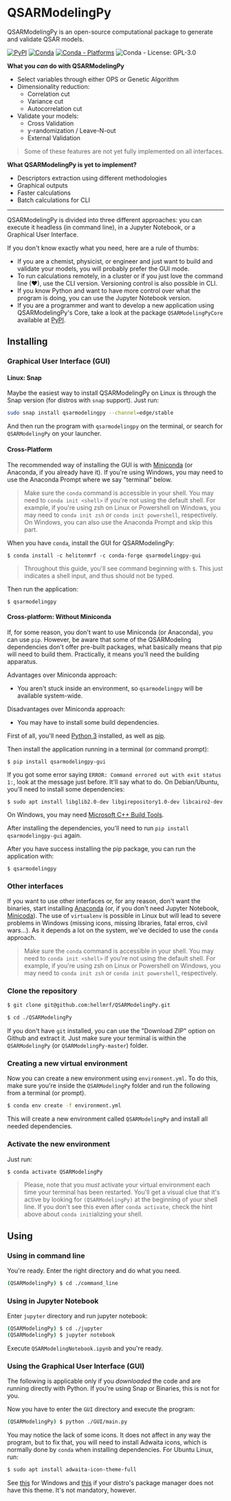 # QSARModelingPy

QSARModelingPy is an open-source computational package to generate and validate QSAR models.

[![PyPI](https://img.shields.io/pypi/v/qsarmodelingpy-gui)](https://pypi.org/project/qsarmodelingpy-gui/)
[![Conda](https://img.shields.io/conda/v/helitonmrf/qsarmodelingpy-gui)](https://anaconda.org/helitonmrf/qsarmodelingpy-gui)
[![Conda - Platforms](https://img.shields.io/conda/pn/helitonmrf/qsarmodelingpy-gui)](https://anaconda.org/helitonmrf/qsarmodelingpy-gui)
![Conda - License: GPL-3.0](https://img.shields.io/conda/l/helitonmrf/qsarmodelingpy-gui)

**What you _can_ do with QSARModelingPy**

-   Select variables through either OPS or Genetic Algorithm
-   Dimensionality reduction:
    -   Correlation cut
    -   Variance cut
    -   Autocorrelation cut
-   Validate your models:
    -   Cross Validation
    -   y-randomization / Leave-N-out
    -   External Validation

> Some of these features are not yet fully implemented on all interfaces.

**What QSARModelingPy is yet to implement?**

-   Descriptors extraction using different methodologies
-   Graphical outputs
-   Faster calculations
-   Batch calculations for CLI

---

QSARModelingPy is divided into three different approaches: you can execute it headless (in command line), in a Jupyter Notebook, or a Graphical User Interface.

If you don't know exactly what you need, here are a rule of thumbs:

-   If you are a chemist, physicist, or engineer and just want to build and validate your models, you will probably prefer the GUI mode.
-   To run calculations remotely, in a cluster or if you just love the command line (♥), use the CLI version. Versioning control is also possible in CLI.
-   If you know Python and want to have more control over what the program is doing, you can use the Jupyter Notebook version.
-   If you are a programmer and want to develop a new application using QSARModelingPy's Core, take a look at the package `QSARModelingPyCore` available at [PyPI](https://pypi.org/project/qsarmodelingpy/).

## Installing

### Graphical User Interface (GUI)

#### Linux: Snap
Maybe the easiest way to install QSARModelingPy on Linux is through the Snap version (for distros with `snap` support). Just run:

```sh
sudo snap install qsarmodelingpy --channel=edge/stable
```

And then run the program with `qsarmodelingpy` on the terminal, or search for `QSARModelingPy` on your launcher.

#### Cross-Platform
The recommended way of installing the GUI is with [Miniconda](https://docs.conda.io/projects/conda/en/latest/user-guide/install/) (or Anaconda, if you already have it). If you're using Windows, you may need to use the Anaconda Prompt where we say "terminal" below.

> Make sure the `conda` command is accessible in your shell. You may need to `conda init <shell>` if you're not using the default shell. For example, if you're using zsh on Linux or Powershell on Windows, you may need to `conda init zsh` or `conda init powershell`, respectively. On Windows, you can also use the Anaconda Prompt and skip this part.

When you have `conda`, install the GUI for QSARModelingPy:
```shell
$ conda install -c helitonmrf -c conda-forge qsarmodelingpy-gui
```
> Throughout this guide, you'll see command beginning with `$`. This just indicates a shell input, and thus should not be typed.

Then run the application:
```shell
$ qsarmodelingpy
```

#### Cross-platform: Without Miniconda
<!-- There are binaries available for Linux and Windows under "Assets" on the [Releases page](https://github.com/hellmrf/QSARModelingPyInterfaces/releases). Just download, decompress and execute `qsarmodeling` (Linux) or `qsarmodeling.exe` (Windows).

> Linux users may need to `chmod +x ./qsarmodeling` before executing. -->
If, for some reason, you don't want to use Miniconda (or Anaconda), you can use `pip`. However, be aware that some of the QSARModeling dependencies don't offer pre-built packages, what basically means that pip will need to build them. Practically, it means you'll need the building apparatus.

Advantages over Miniconda approach:
- You aren't stuck inside an environment, so `qsarmodelingpy` will be available system-wide.

Disadvantages over Miniconda approach:
- You may have to install some build dependencies.

First of all, you'll need [Python 3](https://www.python.org/downloads/) installed, as well as [pip](https://pip.pypa.io/en/stable/installation/).

Then install the application running in a terminal (or command prompt):
```shell
$ pip install qsarmodelingpy-gui
```

If you got some error saying `ERROR: Command errored out with exit status 1:`, look at the message just before. It'll say what to do. On Debian/Ubuntu, you'll need to install some dependencies:
```shell
$ sudo apt install libglib2.0-dev libgirepository1.0-dev libcairo2-dev
```

On Windows, you may need [Microsoft C++ Build Tools](https://visualstudio.microsoft.com/visual-cpp-build-tools/).

After installing the dependencies, you'll need to run `pip install qsarmodelingpy-gui` again.

After you have success installing the pip package, you can run the application with:
```shell
$ qsarmodelingpy
```


### Other interfaces

If you want to use other interfaces or, for any reason, don't want the binaries, start installing [Anaconda](https://www.anaconda.com/products/individual) (or, if you don't need Jupyter Notebook, [Minicoda](https://docs.conda.io/projects/conda/en/latest/user-guide/install/)). The use of `virtualenv` is possible in Linux but will lead to severe problems in Windows (missing icons, missing libraries, fatal erros, civil wars...). As it depends a lot on the system, we've decided to use the `conda` approach.

> Make sure the `conda` command is accessible in your shell. You may need to `conda init <shell>` if you're not using the default shell. For example, if you're using zsh on Linux or Powershell on Windows, you may need to `conda init zsh` or `conda init powershell`, respectively.

### Clone the repository

```bash
$ git clone git@github.com:hellmrf/QSARModelingPy.git

$ cd ./QSARModelingPy
```

If you don't have `git` installed, you can use the "Download ZIP" option on Github and extract it. Just make sure your terminal is within the `QSARModelingPy` (or `QSARModelingPy-master`) folder.

### Creating a new virtual environment

Now you can create a new environment using `environment.yml`. To do this, make sure you're inside the `QSARModelingPy` folder and run the following from a terminal (or prompt).

```bash
$ conda env create -f environment.yml
```

This will create a new environment called `QSARModelingPy` and install all needed dependencies.

### Activate the new environment

Just run:

```bash
$ conda activate QSARModelingPy
```

> Please, note that you _must_ activate your virtual environment each time your terminal has been restarted. You'll get a visual clue that it's active by looking for `(QSARModelingPy)` at the beginning of your shell line. If you don't see this even after `conda activate`, check the hint above about `conda init`ializing your shell.

## Using

### Using in command line

You're ready. Enter the right directory and do what you need.

```bash
(QSARModelingPy) $ cd ./command_line
```

### Using in Jupyter Notebook

Enter `jupyter` directory and run jupyter notebook:

```bash
(QSARModelingPy) $ cd ./jupyter
(QSARModelingPy) $ jupyter notebook
```

Execute `QSARModelingNotebook.ipynb` and you're ready.

### Using the Graphical User Interface (GUI)

The following is applicable only if you _downloaded_ the code and are running directly with Python. If you're using Snap or Binaries, this is not for you.

Now you have to enter the `GUI` directory and execute the program:

```bash
(QSARModelingPy) $ python ./GUI/main.py
```

You may notice the lack of some icons. It does not affect in any way the program, but to fix that, you will need to install Adwaita icons, which is normally done by `conda` when installing dependencies. For Ubuntu Linux, run:

```bash
$ sudo apt install adwaita-icon-theme-full
```

See [this](https://stackoverflow.com/questions/26738025/gtk-icon-missing-when-running-in-ms-windows) for Windows and [this](https://gitlab.gnome.org/GNOME/adwaita-icon-theme) if your distro's package manager does not have this theme. It's not mandatory, however.
